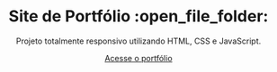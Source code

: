 <h1 align="center"> Site de Portfólio :open_file_folder: </h1>
<p align="center"> Projeto totalmente responsivo utilizando HTML, CSS e JavaScript. </p>

<div align="center">

[Acesse o portfólio](https://developer-anna.vercel.app/)


